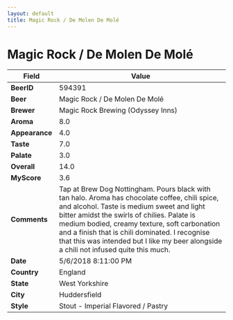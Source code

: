 ```yaml
---
layout: default
title: Magic Rock / De Molen De Molé
---
```


# Magic Rock / De Molen De Molé

| Field         | Value     |
|---------------|-----------|
| **BeerID** | 594391 |
| **Beer** | Magic Rock / De Molen De Molé |
| **Brewer** | Magic Rock Brewing (Odyssey Inns) |
| **Aroma** | 8.0 |
| **Appearance** | 4.0 |
| **Taste** | 7.0 |
| **Palate** | 3.0 |
| **Overall** | 14.0 |
| **MyScore** | 3.6 |
| **Comments** | Tap at Brew Dog Nottingham. Pours black with tan halo. Aroma has chocolate coffee, chili spice, and alcohol. Taste is medium sweet and light bitter amidst the swirls of chilies. Palate is medium bodied, creamy texture, soft carbonation and a finish that is chili dominated. I recognise that this was intended but I like my beer alongside a chili not infused quite this much. |
| **Date** | 5/6/2018 8:11:00 PM |
| **Country** | England |
| **State** | West Yorkshire |
| **City** | Huddersfield |
| **Style** | Stout - Imperial Flavored / Pastry |
